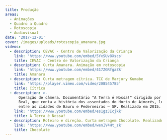 ```yaml
---
title: Produção
areas:
  - Animações
  - Quadro a Quadro
  - Rotoscopia
  - Audiovisual
date: '2017-12-01'
cover: /images/uploads/rotoscopia_amanara.jpg
videos:
  - description: CEVAC - Centro de Valorização da Criança
    link: 'https://www.youtube.com/embed/5YxSUv8Xscs'
    title: CEVAC - Centro de Valorização da Criança
  - description: Curta Amanara. Animação em rotoscopia
    link: 'https://www.youtube.com/embed/417ZGRfgaZk'
    title: Amanara
  - description: Curta metragem cítrica. TCC de Marjory Kumabe
    link: 'https://player.vimeo.com/video/208545785'
    title: Cítrica
  - description: >-
      Operação de câmera. Documentário "A Terra é Nossa!" dirigido por Priscila
      Beal, que conta a história dos assentados do Horto de Aimorés, localizado
      entre as cidades de Bauru e Pederneiras – SP. Realizado em 2015.
    link: 'https://www.youtube.com/embed/es1gzJIcjkk'
    title: A Terra é Nossa!
  - description: Roteiro e direção. Curta metragem Chocolate. Realizado em 2014.
    link: 'https://www.youtube.com/embed/wenIV4Ht_zk'
    title: Chocolate
---
```


